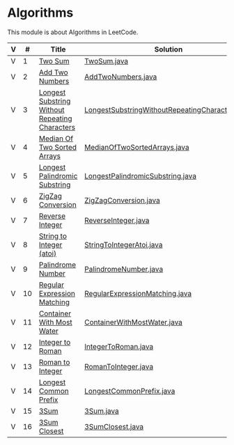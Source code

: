 # Algorithms

This module is about Algorithms in LeetCode. 

 V | #  | Title | Solution | Difficulty 
-- | --- | ----- | -------- | ---------- 
 V | 1   | [Two Sum][1-link] | [TwoSum.java][1-solution] | Easy
 V | 2   | [Add Two Numbers][2-link] | [AddTwoNumbers.java][2-solution] | Medium
 V | 3   | [Longest Substring Without Repeating Characters][3-link] | [LongestSubstringWithoutRepeatingCharacters.java][3-solution] | Medium
 V | 4   | [Median Of Two Sorted Arrays][4-link] | [MedianOfTwoSortedArrays.java][4-solution] | Hard
 V | 5   | [Longest Palindromic Substring][5-link] | [LongestPalindromicSubstring.java][5-solution] | Medium
 V | 6   | [ZigZag Conversion][6-link] | [ZigZagConversion.java][6-solution] | Medium
 V | 7   | [Reverse Integer][7-link] | [ReverseInteger.java][7-solution] | Easy
 V | 8   | [String to Integer (atoi)][8-link] | [StringToIntegerAtoi.java][8-solution] | Medium
 V | 9   | [Palindrome Number][9-link] | [PalindromeNumber.java][9-solution] | Easy
 V | 10  | [Regular Expression Matching][10-link] | [RegularExpressionMatching.java][10-solution] | Hard
 V | 11  | [Container With Most Water][11-link] | [ContainerWithMostWater.java][11-solution] | Medium
 V | 12  | [Integer to Roman][12-link] | [IntegerToRoman.java][12-solution] | Medium
 V | 13  | [Roman to Integer][13-link] | [RomanToInteger.java][13-solution] | Easy
 V | 14  | [Longest Common Prefix][14-link] | [LongestCommonPrefix.java][14-solution] | Easy
 V | 15  | [3Sum][15-link] | [3Sum.java][15-solution] | Medium
 V | 16  | [3Sum Closest][16-link] | [3SumClosest.java][16-solution] | Medium
  
  
[1-link]: https://leetcode.com/problems/two-sum/
[1-solution]: https://github.com/jsong00505/LeetCode/blob/master/Algorithms/src/main/java/easy/t/TwoSum.java
[2-link]: https://leetcode.com/problems/add-two-numbers/
[2-solution]: https://github.com/jsong00505/LeetCode/blob/master/Algorithms/src/main/java/medium/a/AddTwoNumbers.java
[3-link]: https://leetcode.com/problems/longest-substring-without-repeating-characters/
[3-solution]: https://github.com/jsong00505/LeetCode/blob/master/Algorithms/src/main/java/medium/l/LongestSubstringWithoutRepeatingCharacters.java
[4-link]: https://leetcode.com/problems/median-of-two-sorted-arrays/
[4-solution]: https://github.com/jsong00505/LeetCode/blob/master/Algorithms/src/main/java/hard/m/MedianOfTwoSortedArrays.java
[5-link]: https://leetcode.com/problems/longest-palindromic-substring/
[5-solution]: https://github.com/jsong00505/LeetCode/blob/master/Algorithms/src/main/java/medium/l/LongestPalindromicSubstring.java
[6-link]: https://leetcode.com/problems/zigzag-conversion/
[6-solution]: https://github.com/jsong00505/LeetCode/blob/master/Algorithms/src/main/java/medium/z/ZigZagConversion.java
[7-link]: https://leetcode.com/problems/reverse-integer/
[7-solution]: https://github.com/jsong00505/LeetCode/blob/master/Algorithms/src/main/java/easy/r/ReverseInteger.java
[8-link]: https://leetcode.com/problems/string-to-integer-atoi/
[8-solution]: https://github.com/jsong00505/LeetCode/blob/master/Algorithms/src/main/java/medium/s/StringToIntegerAtoi.java
[9-link]: https://leetcode.com/problems/palindrome-number/
[9-solution]: https://github.com/jsong00505/LeetCode/blob/master/Algorithms/src/main/java/easy/p/PalindromeNumber.java
[10-link]: https://leetcode.com/problems/regular-expression-matching/
[10-solution]: https://github.com/jsong00505/LeetCode/blob/master/Algorithms/src/main/java/hard/r/RegularExpressionMatching.java
[11-link]: https://leetcode.com/problems/container-with-most-water/
[11-solution]: https://github.com/jsong00505/LeetCode/blob/master/Algorithms/src/main/java/medium/c/ContainerWithMostWater.java
[12-link]: https://leetcode.com/problems/integer-to-roman/
[12-solution]: https://github.com/jsong00505/LeetCode/blob/master/Algorithms/src/main/java/medium/i/IntegerToRoman.java
[13-link]: https://leetcode.com/problems/roman-to-integer/
[13-solution]: https://github.com/jsong00505/LeetCode/blob/master/Algorithms/src/main/java/easy/r/RomanToInteger.java
[14-link]: https://leetcode.com/problems/longest-common-prefix/
[14-solution]: https://github.com/jsong00505/LeetCode/blob/master/Algorithms/src/main/java/easy/l/LongestCommonPrefix.java
[15-link]: https://leetcode.com/problems/3sum/
[15-solution]: https://github.com/jsong00505/LeetCode/blob/master/Algorithms/src/main/java/medium/t/ThreeSum.java
[16-link]: https://leetcode.com/problems/3sum-closest/
[16-solution]: https://github.com/jsong00505/LeetCode/blob/master/Algorithms/src/main/java/medium/t/ThreeSumClosest.java